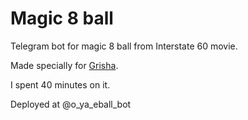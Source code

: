 # Magic 8 ball

Telegram bot for magic 8 ball from Interstate 60 movie.

Made specially for [Grisha](https://github.com/izokina).

I spent 40 minutes on it.

Deployed at @o_ya_eball_bot